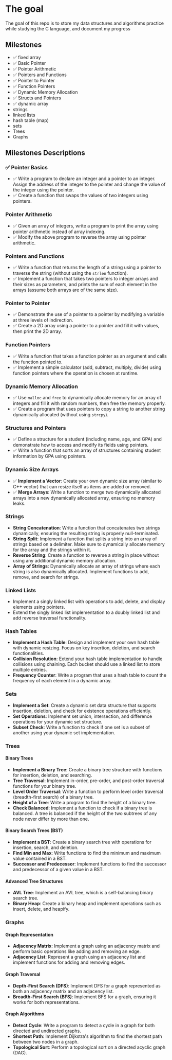# The goal
  The goal of this repo is to store my data structures and algorithms practice while studying the C language, and document my progress
  
## Milestones
- ✅ fixed array
- ✅ Basic Pointer
- ✅ Pointer Arithmetic
- ✅ Pointers and Functions
- ✅ Pointer to Pointer
- ✅ Function Pointers
- ✅ Dynamic Memory Allocation
- ✅ Structs and Pointers
- ✅ dynamic array
- strings
- linked lists
- hash table (map)
- sets
- Trees
- Graphs

## Milestones Descriptions

### ✅ Pointer Basics

- ✅ Write a program to declare an integer and a pointer to an integer. Assign the address of the integer to the pointer and change the value of the integer using the pointer.
- ✅ Create a function that swaps the values of two integers using pointers.

### Pointer Arithmetic

- ✅ Given an array of integers, write a program to print the array using pointer arithmetic instead of array indexing.
- ✅ Modify the above program to reverse the array using pointer arithmetic.

### Pointers and Functions

- ✅ Write a function that returns the length of a string using a pointer to traverse the string (without using the `strlen` function).
- ✅ Implement a function that takes two pointers to integer arrays and their sizes as parameters, and prints the sum of each element in the arrays (assume both arrays are of the same size).

### Pointer to Pointer

- ✅ Demonstrate the use of a pointer to a pointer by modifying a variable at three levels of indirection.
- ✅ Create a 2D array using a pointer to a pointer and fill it with values, then print the 2D array.

### Function Pointers

- ✅ Write a function that takes a function pointer as an argument and calls the function pointed to.
- ✅ Implement a simple calculator (add, subtract, multiply, divide) using function pointers where the operation is chosen at runtime.

### Dynamic Memory Allocation

- ✅ Use `malloc` and `free` to dynamically allocate memory for an array of integers and fill it with random numbers, then free the memory properly.
- ✅ Create a program that uses pointers to copy a string to another string dynamically allocated (without using `strcpy`).

### Structures and Pointers

- ✅ Define a structure for a student (including name, age, and GPA) and demonstrate how to access and modify its fields using pointers.
- ✅ Write a function that sorts an array of structures containing student information by GPA using pointers.

### Dynamic Size Arrays

- ✅ **Implement a Vector**: Create your own dynamic size array (similar to C++ vector) that can resize itself as items are added or removed.
- ✅ **Merge Arrays**: Write a function to merge two dynamically allocated arrays into a new dynamically allocated array, ensuring no memory leaks.

### Strings

- **String Concatenation**: Write a function that concatenates two strings dynamically, ensuring the resulting string is properly null-terminated.
- **String Split**: Implement a function that splits a string into an array of strings based on a delimiter. Make sure to dynamically allocate memory for the array and the strings within it.
- **Reverse String**: Create a function to reverse a string in place without using any additional dynamic memory allocation.
- **Array of Strings**: Dynamically allocate an array of strings where each string is also dynamically allocated. Implement functions to add, remove, and search for strings.

### Linked Lists

- Implement a singly linked list with operations to add, delete, and display elements using pointers.
- Extend the singly linked list implementation to a doubly linked list and add reverse traversal functionality.

### Hash Tables

- **Implement a Hash Table**: Design and implement your own hash table with dynamic resizing. Focus on key insertion, deletion, and search functionalities.
- **Collision Resolution**: Extend your hash table implementation to handle collisions using chaining. Each bucket should use a linked list to store multiple entries.
- **Frequency Counter**: Write a program that uses a hash table to count the frequency of each element in a dynamic array.

### Sets

- **Implement a Set**: Create a dynamic set data structure that supports insertion, deletion, and check for existence operations efficiently.
- **Set Operations**: Implement set union, intersection, and difference operations for your dynamic set structure.
- **Subset Check**: Write a function to check if one set is a subset of another using your dynamic set implementation.


### Trees

#### Binary Trees

- **Implement a Binary Tree**: Create a binary tree structure with functions for insertion, deletion, and searching.
- **Tree Traversal**: Implement in-order, pre-order, and post-order traversal functions for your binary tree.
- **Level Order Traversal**: Write a function to perform level order traversal (breadth-first search) of a binary tree.
- **Height of a Tree**: Write a program to find the height of a binary tree.
- **Check Balanced**: Implement a function to check if a binary tree is balanced. A tree is balanced if the height of the two subtrees of any node never differ by more than one.

#### Binary Search Trees (BST)

- **Implement a BST**: Create a binary search tree with operations for insertion, search, and deletion.
- **Find Min and Max**: Write functions to find the minimum and maximum value contained in a BST.
- **Successor and Predecessor**: Implement functions to find the successor and predecessor of a given value in a BST.

#### Advanced Tree Structures

- **AVL Tree**: Implement an AVL tree, which is a self-balancing binary search tree.
- **Binary Heap**: Create a binary heap and implement operations such as insert, delete, and heapify.

### Graphs

#### Graph Representation

- **Adjacency Matrix**: Implement a graph using an adjacency matrix and perform basic operations like adding and removing an edge.
- **Adjacency List**: Represent a graph using an adjacency list and implement functions for adding and removing edges.

#### Graph Traversal

- **Depth-First Search (DFS)**: Implement DFS for a graph represented as both an adjacency matrix and an adjacency list.
- **Breadth-First Search (BFS)**: Implement BFS for a graph, ensuring it works for both representations.

#### Graph Algorithms

- **Detect Cycle**: Write a program to detect a cycle in a graph for both directed and undirected graphs.
- **Shortest Path**: Implement Dijkstra's algorithm to find the shortest path between two nodes in a graph.
- **Topological Sort**: Perform a topological sort on a directed acyclic graph (DAG).

